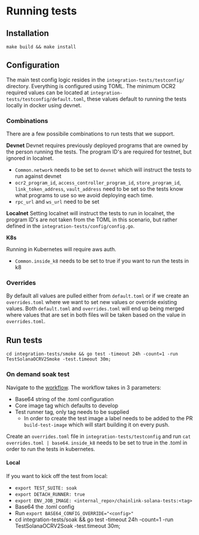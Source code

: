 # Running tests

## Installation
`make build && make install`


## Configuration
The main test config logic resides in the `integration-tests/testconfig/` directory. Everything is configured using TOML. The minimum OCR2 required values can be located at `integration-tests/testconfig/default.toml`, these values default to running the tests locally in docker using devnet.

### Combinations
There are a few possibile combinations to run tests that we support.

**Devnet** 
Devnet requires previously deployed programs that are owned by the person running the tests. The program ID's are required for testnet, but ignored in localnet.

- `Common.network` needs to be set to `devnet` which will instruct the tests to run against devnet
- `ocr2_program_id`, `access_controller_program_id`, `store_program_id`, `link_token_address`, `vault_address` need to be set so the tests know what programs to use so we avoid deploying each time.
- `rpc_url` and `ws_url` need to be set

**Localnet**
Setting localnet will instruct the tests to run in localnet, the program ID's are not taken from the TOML in this scenario, but rather defined in the `integration-tests/config/config.go`.

**K8s**

Running in Kubernetes will require aws auth.

- `Common.inside_k8` needs to be set to true if you want to run the tests in k8

### Overrides

By default all values are pulled either from `default.toml` or if we create an `overrides.toml` where we want to set new values or override existing values. Both `default.toml` and `overrides.toml` will end up being merged where values that are set in both files will be taken based on the value in `overrides.toml`.

## Run tests

`cd integration-tests/smoke && go test -timeout 24h -count=1 -run TestSolanaOCRV2Smoke -test.timeout 30m;`

### On demand soak test

Navigate to the [workflow](https://github.com/smartcontractkit/chainlink-solana/actions/workflows/soak.yml). The workflow takes in 3 parameters:

- Base64 string of the .toml configuration
- Core image tag which defaults to develop
- Test runner tag, only tag needs to be supplied
    - In order to create the test image a label needs to be added to the PR `build-test-image` which will start building it on every push.

Create an `overrides.toml` file in `integration-tests/testconfig` and run `cat overrides.toml | base64`. `inside_k8` needs to be set to true in the .toml in order to run the tests in kubernetes.

#### Local

If you want to kick off the test from local:

- `export TEST_SUITE: soak`
- `export DETACH_RUNNER: true`
- `export ENV_JOB_IMAGE: <internal_repo>/chainlink-solana-tests:<tag>`
- Base64 the .toml config
- Run `export BASE64_CONFIG_OVERRIDE="<config>"`
- cd integration-tests/soak && go test -timeout 24h -count=1 -run TestSolanaOCRV2Soak -test.timeout 30m;

